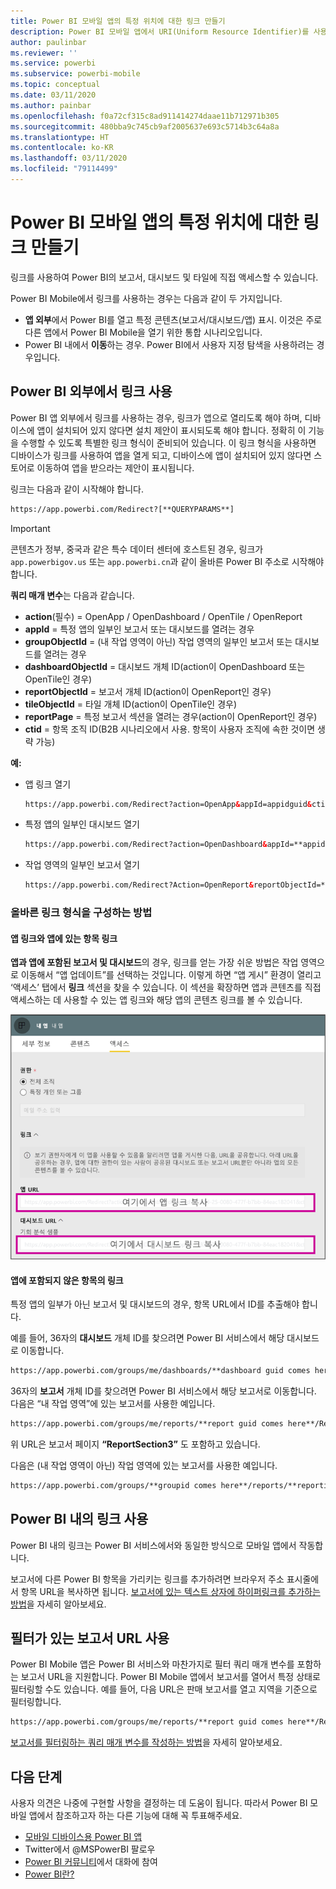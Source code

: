 ```yaml
---
title: Power BI 모바일 앱의 특정 위치에 대한 링크 만들기
description: Power BI 모바일 앱에서 URI(Uniform Resource Identifier)를 사용하여 특정 대시보드, 타일 또는 보고서에 대한 딥 링크를 만드는 방법에 대해 알아봅니다.
author: paulinbar
ms.reviewer: ''
ms.service: powerbi
ms.subservice: powerbi-mobile
ms.topic: conceptual
ms.date: 03/11/2020
ms.author: painbar
ms.openlocfilehash: f0a72cf315c8ad911414274daae11b712971b305
ms.sourcegitcommit: 480bba9c745cb9af2005637e693c5714b3c64a8a
ms.translationtype: HT
ms.contentlocale: ko-KR
ms.lasthandoff: 03/11/2020
ms.locfileid: "79114499"
---
```

# <a name="create-a-link-to-a-specific-location-in-the-power-bi-mobile-apps"></a>Power BI 모바일 앱의 특정 위치에 대한 링크 만들기
링크를 사용하여 Power BI의 보고서, 대시보드 및 타일에 직접 액세스할 수 있습니다.

Power BI Mobile에서 링크를 사용하는 경우는 다음과 같이 두 가지입니다. 

* **앱 외부**에서 Power BI를 열고 특정 콘텐츠(보고서/대시보드/앱) 표시. 이것은 주로 다른 앱에서 Power BI Mobile을 열기 위한 통합 시나리오입니다. 
* Power BI 내에서 **이동**하는 경우. Power BI에서 사용자 지정 탐색을 사용하려는 경우입니다.


## <a name="use-links-from-outside-of-power-bi"></a>Power BI 외부에서 링크 사용
Power BI 앱 외부에서 링크를 사용하는 경우, 링크가 앱으로 열리도록 해야 하며, 디바이스에 앱이 설치되어 있지 않다면 설치 제안이 표시되도록 해야 합니다. 정확히 이 기능을 수행할 수 있도록 특별한 링크 형식이 준비되어 있습니다. 이 링크 형식을 사용하면 디바이스가 링크를 사용하여 앱을 열게 되고, 디바이스에 앱이 설치되어 있지 않다면 스토어로 이동하여 앱을 받으라는 제안이 표시됩니다.

링크는 다음과 같이 시작해야 합니다.  
```html
https://app.powerbi.com/Redirect?[**QUERYPARAMS**]
```

> [!IMPORTANT]
> 콘텐츠가 정부, 중국과 같은 특수 데이터 센터에 호스트된 경우, 링크가 `app.powerbigov.us` 또는 `app.powerbi.cn`과 같이 올바른 Power BI 주소로 시작해야 합니다.   
>


**쿼리 매개 변수**는 다음과 같습니다.
* **action**(필수) = OpenApp / OpenDashboard / OpenTile / OpenReport
* **appId** = 특정 앱의 일부인 보고서 또는 대시보드를 열려는 경우 
* **groupObjectId** = (내 작업 영역이 아닌) 작업 영역의 일부인 보고서 또는 대시보드를 열려는 경우
* **dashboardObjectId** = 대시보드 개체 ID(action이 OpenDashboard 또는 OpenTile인 경우)
* **reportObjectId** = 보고서 개체 ID(action이 OpenReport인 경우)
* **tileObjectId** = 타일 개체 ID(action이 OpenTile인 경우)
* **reportPage** = 특정 보고서 섹션을 열려는 경우(action이 OpenReport인 경우)
* **ctid** = 항목 조직 ID(B2B 시나리오에서 사용. 항목이 사용자 조직에 속한 것이면 생략 가능)

**예:**

* 앱 링크 열기 
  ```html
  https://app.powerbi.com/Redirect?action=OpenApp&appId=appidguid&ctid=organizationid
  ```

* 특정 앱의 일부인 대시보드 열기 
  ```html
  https://app.powerbi.com/Redirect?action=OpenDashboard&appId=**appidguid**&dashboardObjectId=**dashboardidguid**&ctid=**organizationid**
  ```

* 작업 영역의 일부인 보고서 열기
  ```html
  https://app.powerbi.com/Redirect?Action=OpenReport&reportObjectId=**reportidguid**&groupObjectId=**groupidguid**&reportPage=**ReportSectionName**
  ```

### <a name="how-to-get-the-right-link-format"></a>올바른 링크 형식을 구성하는 방법

#### <a name="links-of-apps-and-items-in-app"></a>앱 링크와 앱에 있는 항목 링크

**앱과 앱에 포함된 보고서 및 대시보드**의 경우, 링크를 얻는 가장 쉬운 방법은 작업 영역으로 이동해서 “앱 업데이트”를 선택하는 것입니다. 이렇게 하면 “앱 게시” 환경이 열리고 ‘액세스’ 탭에서 **링크** 섹션을 찾을 수 있습니다. 이 섹션을 확장하면 앱과 콘텐츠를 직접 액세스하는 데 사용할 수 있는 앱 링크와 해당 앱의 콘텐츠 링크를 볼 수 있습니다.

![Power BI 앱 게시 링크 ](./media/mobile-apps-links/mobile-link-copy-app-links.png)

#### <a name="links-of-items-not-in-app"></a>앱에 포함되지 않은 항목의 링크 

특정 앱의 일부가 아닌 보고서 및 대시보드의 경우, 항목 URL에서 ID를 추출해야 합니다.

예를 들어, 36자의 **대시보드** 개체 ID를 찾으려면 Power BI 서비스에서 해당 대시보드로 이동합니다. 

```html
https://app.powerbi.com/groups/me/dashboards/**dashboard guid comes here**?ctid=**organization id comes here**`
```

36자의 **보고서** 개체 ID를 찾으려면 Power BI 서비스에서 해당 보고서로 이동합니다.
다음은 “내 작업 영역”에 있는 보고서를 사용한 예입니다.

```html
https://app.powerbi.com/groups/me/reports/**report guid comes here**/ReportSection3?ctid=**organization id comes here**`
```
위 URL은 보고서 페이지 **“ReportSection3”** 도 포함하고 있습니다.

다음은 (내 작업 영역이 아닌) 작업 영역에 있는 보고서를 사용한 예입니다.

```html
https://app.powerbi.com/groups/**groupid comes here**/reports/**reportid comes here**/ReportSection1?ctid=**organizationid comes here**
```

## <a name="use-links-inside-power-bi"></a>Power BI 내의 링크 사용

Power BI 내의 링크는 Power BI 서비스에서와 동일한 방식으로 모바일 앱에서 작동합니다.

보고서에 다른 Power BI 항목을 가리키는 링크를 추가하려면 브라우저 주소 표시줄에서 항목 URL을 복사하면 됩니다. [보고서에 있는 텍스트 상자에 하이퍼링크를 추가하는 방법](https://docs.microsoft.com/power-bi/service-add-hyperlink-to-text-box)을 자세히 알아보세요.

## <a name="use-report-url-with-filter"></a>필터가 있는 보고서 URL 사용
Power BI Mobile 앱은 Power BI 서비스와 마찬가지로 필터 쿼리 매개 변수를 포함하는 보고서 URL을 지원합니다. Power BI Mobile 앱에서 보고서를 열어서 특정 상태로 필터링할 수도 있습니다. 예를 들어, 다음 URL은 판매 보고서를 열고 지역을 기준으로 필터링합니다.

```html
https://app.powerbi.com/groups/me/reports/**report guid comes here**/ReportSection3?ctid=**organization id comes here**&filter=Store/Territory eq 'NC'
```

[보고서를 필터링하는 쿼리 매개 변수를 작성하는 방법](https://docs.microsoft.com/power-bi/service-url-filters)을 자세히 알아보세요.

## <a name="next-steps"></a>다음 단계
사용자 의견은 나중에 구현할 사항을 결정하는 데 도움이 됩니다. 따라서 Power BI 모바일 앱에서 참조하고자 하는 다른 기능에 대해 꼭 투표해주세요. 

* [모바일 디바이스용 Power BI 앱](mobile-apps-for-mobile-devices.md)
* Twitter에서 @MSPowerBI 팔로우
* [Power BI 커뮤니티](https://community.powerbi.com/)에서 대화에 참여
* [Power BI란?](../../fundamentals/power-bi-overview.md)


